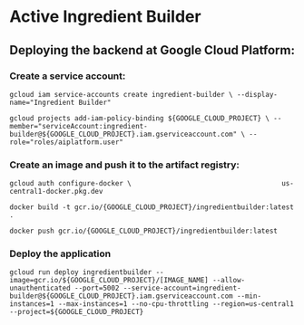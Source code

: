 # Active Ingredient Builder

## Deploying the backend at Google Cloud Platform:

### Create a service account:

`gcloud iam service-accounts create ingredient-builder \
  --display-name="Ingredient Builder"`

`gcloud projects add-iam-policy-binding ${GOOGLE_CLOUD_PROJECT} \
  --member="serviceAccount:ingredient-builder@${GOOGLE_CLOUD_PROJECT}.iam.gserviceaccount.com" \
  --role="roles/aiplatform.user"`

### Create an image and push it to the artifact registry:

`gcloud auth configure-docker \                                    
    us-central1-docker.pkg.dev`

`docker build -t gcr.io/{GOOGLE_CLOUD_PROJECT}/ingredientbuilder:latest .`

`docker push gcr.io/{GOOGLE_CLOUD_PROJECT}/ingredientbuilder:latest `

### Deploy the application

`gcloud run deploy ingredientbuilder --image=gcr.io/${GOOGLE_CLOUD_PROJECT}/[IMAGE_NAME] --allow-unauthenticated --port=5002 --service-account=ingredient-builder@${GOOGLE_CLOUD_PROJECT}.iam.gserviceaccount.com --min-instances=1 --max-instances=1 --no-cpu-throttling --region=us-central1 --project=${GOOGLE_CLOUD_PROJECT}`